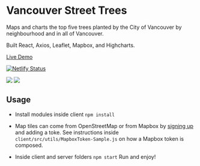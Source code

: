 # Vancouver Street Trees

Maps and charts the top five trees planted by the City of Vancouver by neighbourhood and in all of Vancouver.

Built React, Axios, Leaflet, Mapbox, and Highcharts.

[Live Demo](https://vancouver-street-trees.netlify.app/)

[![Netlify Status](https://api.netlify.com/api/v1/badges/e71fb83e-c1e1-4bb4-ad5e-9e67bd8ae88f/deploy-status)](https://vancouver-street-trees.netlify.app/)

<img src="../screenshots/screenshot_1.png">
<img src="../screenshots/screenshot_3.png">

## Usage

- Install modules inside client `npm install`

- Map tiles can come from OpenStreetMap or from Mapbox by [signing up](https://www.mapbox.com/) and adding a toke. See instructions inside `client/src/utils/MapboxToken-Sample.js` on how a Mapbox token is composed.

- Inside client and server folders `npm start` Run and enjoy!
